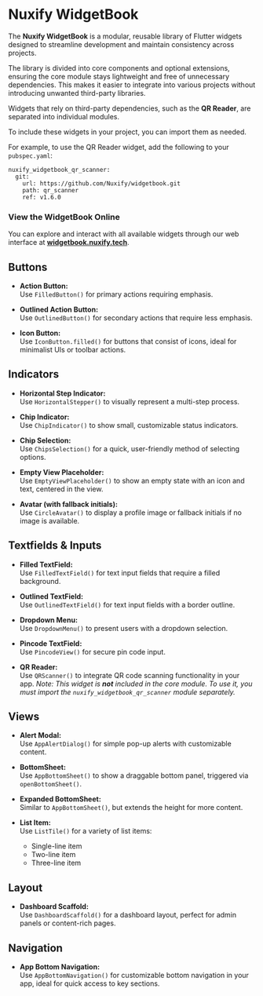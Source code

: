 # Nuxify WidgetBook

The **Nuxify WidgetBook** is a modular, reusable library of Flutter widgets designed to streamline development and maintain consistency across projects. 

The library is divided into core components and optional extensions, ensuring the core module stays lightweight and free of unnecessary dependencies. This makes it easier to integrate into various projects without introducing unwanted third-party libraries.

Widgets that rely on third-party dependencies, such as the **QR Reader**, are separated into individual modules. 

To include these widgets in your project, you can import them as needed. 

For example, to use the QR Reader widget, add the following to your `pubspec.yaml`:

```
nuxify_widgetbook_qr_scanner:
  git:
    url: https://github.com/Nuxify/widgetbook.git
    path: qr_scanner
    ref: v1.6.0
```

### View the WidgetBook Online

You can explore and interact with all available widgets through our web interface at **[widgetbook.nuxify.tech](https://widgetbook.nuxify.tech/)**.

## Buttons

-   **Action Button:**  
    Use `FilledButton()` for primary actions requiring emphasis.
    
-   **Outlined Action Button:**  
    Use `OutlinedButton()` for secondary actions that require less emphasis.
    
-   **Icon Button:**  
    Use `IconButton.filled()` for buttons that consist of icons, ideal for minimalist UIs or toolbar actions.
    

## Indicators

-   **Horizontal Step Indicator:**  
    Use `HorizontalStepper()` to visually represent a multi-step process.
    
-   **Chip Indicator:**  
    Use `ChipIndicator()` to show small, customizable status indicators.
    
-   **Chip Selection:**  
    Use `ChipsSelection()` for a quick, user-friendly method of selecting options.
    
-   **Empty View Placeholder:**  
    Use `EmptyViewPlaceholder()` to show an empty state with an icon and text, centered in the view.
    
-   **Avatar (with fallback initials):**  
    Use `CircleAvatar()` to display a profile image or fallback initials if no image is available.
    

## Textfields & Inputs

-   **Filled TextField:**  
    Use `FilledTextField()` for text input fields that require a filled background.
    
-   **Outlined TextField:**  
    Use `OutlinedTextField()` for text input fields with a border outline.
    
-   **Dropdown Menu:**  
    Use `DropdownMenu()` to present users with a dropdown selection.
    
-   **Pincode TextField:**  
    Use `PincodeView()` for secure pin code input.
    
-   **QR Reader:**  
    Use `QRScanner()` to integrate QR code scanning functionality in your app.
    *Note: This widget is **not** included in the core module. To use it, you must import the `nuxify_widgetbook_qr_scanner` module separately.*
    

## Views

-   **Alert Modal:**  
    Use `AppAlertDialog()` for simple pop-up alerts with customizable content.
    
-   **BottomSheet:**  
    Use `AppBottomSheet()` to show a draggable bottom panel, triggered via `openBottomSheet()`.
    
-   **Expanded BottomSheet:**  
    Similar to `AppBottomSheet()`, but extends the height for more content.
    
-   **List Item:**  
    Use `ListTile()` for a variety of list items:
    
    -   Single-line item
    -   Two-line item
    -   Three-line item

## Layout

-   **Dashboard Scaffold:**  
    Use `DashboardScaffold()` for a dashboard layout, perfect for admin panels or content-rich pages.

## Navigation

-   **App Bottom Navigation:**  
    Use `AppBottomNavigation()` for customizable bottom navigation in your app, ideal for quick access to key sections.
